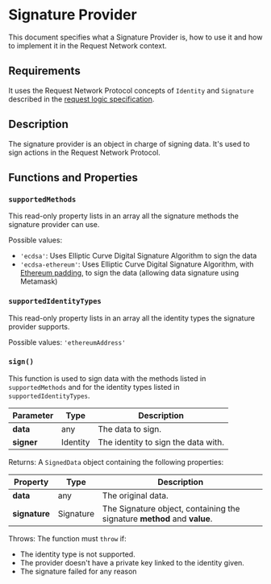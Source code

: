 # Signature Provider

This document specifies what a Signature Provider is, how to use it and how to implement it in the Request Network context.

## Requirements

It uses the Request Network Protocol concepts of `Identity` and `Signature` described in the [request logic specification](https://github.com/RequestNetwork/requestNetwork/blob/development/packages/request-logic/specs/request-logic-specification-v2.0.1.md).

## Description

The signature provider is an object in charge of signing data. It's used to sign actions in the Request Network Protocol.

## Functions and Properties

### `supportedMethods`

This read-only property lists in an array all the signature methods the signature provider can use.

Possible values:

- `'ecdsa'`: Uses Elliptic Curve Digital Signature Algorithm to sign the data
- `'ecdsa-ethereum'`: Uses Elliptic Curve Digital Signature Algorithm, with [Ethereum padding](https://github.com/ethereum/go-ethereum/pull/2940), to sign the data (allowing data signature using Metamask)

### `supportedIdentityTypes`

This read-only property lists in an array all the identity types the signature provider supports.

Possible values: `'ethereumAddress'`

### `sign()`

This function is used to sign data with the methods listed in `supportedMethods` and for the identity types listed in `supportedIdentityTypes`.

| Parameter  | Type     | Description                         |
| ---------- | -------- | ----------------------------------- |
| **data**   | any      | The data to sign.                   |
| **signer** | Identity | The identity to sign the data with. |

Returns: A `SignedData` object containing the following properties:

| Property      | Type      | Description                                                              |
| ------------- | --------- | ------------------------------------------------------------------------ |
| **data**      | any       | The original data.                                                       |
| **signature** | Signature | The Signature object, containing the signature **method** and **value**. |

Throws: The function must `throw` if:

- The identity type is not supported.
- The provider doesn't have a private key linked to the identity given.
- The signature failed for any reason
